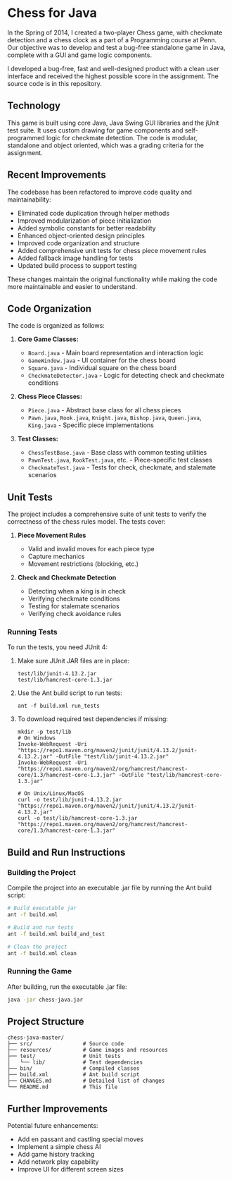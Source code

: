 # Chess for Java

In the Spring of 2014, I created a two-player Chess game, with checkmate detection and a chess clock as a part of a Programming course at Penn. Our objective was to develop and test a bug-free standalone game in Java, complete with a GUI and game logic components.

I developed a bug-free, fast and well-designed product with a clean user interface and received the highest possible score in the assignment. The source code is in this repository.

## Technology

This game is built using core Java, Java Swing GUI libraries and the jUnit test suite. It uses custom drawing for game components and self-programmed logic for checkmate detection. The code is modular, standalone and object oriented, which was a grading criteria for the assignment.

## Recent Improvements

The codebase has been refactored to improve code quality and maintainability:

- Eliminated code duplication through helper methods
- Improved modularization of piece initialization
- Added symbolic constants for better readability
- Enhanced object-oriented design principles
- Improved code organization and structure
- Added comprehensive unit tests for chess piece movement rules
- Added fallback image handling for tests
- Updated build process to support testing

These changes maintain the original functionality while making the code more maintainable and easier to understand.

## Code Organization

The code is organized as follows:

1. **Core Game Classes:**
   - `Board.java` - Main board representation and interaction logic
   - `GameWindow.java` - UI container for the chess board
   - `Square.java` - Individual square on the chess board
   - `CheckmateDetector.java` - Logic for detecting check and checkmate conditions

2. **Chess Piece Classes:**
   - `Piece.java` - Abstract base class for all chess pieces
   - `Pawn.java`, `Rook.java`, `Knight.java`, `Bishop.java`, `Queen.java`, `King.java` - Specific piece implementations

3. **Test Classes:**
   - `ChessTestBase.java` - Base class with common testing utilities
   - `PawnTest.java`, `RookTest.java`, etc. - Piece-specific test classes
   - `CheckmateTest.java` - Tests for check, checkmate, and stalemate scenarios

## Unit Tests

The project includes a comprehensive suite of unit tests to verify the correctness of the chess rules model. The tests cover:

1. **Piece Movement Rules**
   - Valid and invalid moves for each piece type
   - Capture mechanics
   - Movement restrictions (blocking, etc.)

2. **Check and Checkmate Detection**
   - Detecting when a king is in check
   - Verifying checkmate conditions
   - Testing for stalemate scenarios
   - Verifying check avoidance rules

### Running Tests

To run the tests, you need JUnit 4:

1. Make sure JUnit JAR files are in place:
   ```
   test/lib/junit-4.13.2.jar
   test/lib/hamcrest-core-1.3.jar
   ```

2. Use the Ant build script to run tests:
   ```
   ant -f build.xml run_tests
   ```

3. To download required test dependencies if missing:
   ```
   mkdir -p test/lib
   # On Windows
   Invoke-WebRequest -Uri "https://repo1.maven.org/maven2/junit/junit/4.13.2/junit-4.13.2.jar" -OutFile "test/lib/junit-4.13.2.jar"
   Invoke-WebRequest -Uri "https://repo1.maven.org/maven2/org/hamcrest/hamcrest-core/1.3/hamcrest-core-1.3.jar" -OutFile "test/lib/hamcrest-core-1.3.jar"
   
   # On Unix/Linux/MacOS
   curl -o test/lib/junit-4.13.2.jar "https://repo1.maven.org/maven2/junit/junit/4.13.2/junit-4.13.2.jar"
   curl -o test/lib/hamcrest-core-1.3.jar "https://repo1.maven.org/maven2/org/hamcrest/hamcrest-core/1.3/hamcrest-core-1.3.jar"
   ```

## Build and Run Instructions

### Building the Project

Compile the project into an executable .jar file by running the Ant build script:

```bash
# Build executable jar
ant -f build.xml

# Build and run tests
ant -f build.xml build_and_test

# Clean the project
ant -f build.xml clean
```

### Running the Game

After building, run the executable .jar file:

```bash
java -jar chess-java.jar
```

## Project Structure

```
chess-java-master/
├── src/                # Source code
├── resources/          # Game images and resources
├── test/               # Unit tests
│   └── lib/            # Test dependencies
├── bin/                # Compiled classes
├── build.xml           # Ant build script
├── CHANGES.md          # Detailed list of changes
└── README.md           # This file
```

## Further Improvements

Potential future enhancements:
- Add en passant and castling special moves
- Implement a simple chess AI
- Add game history tracking
- Add network play capability
- Improve UI for different screen sizes
